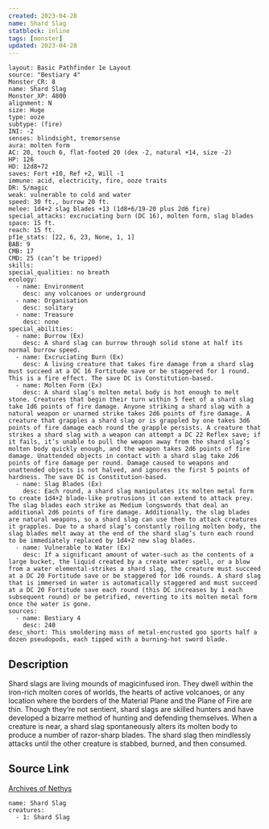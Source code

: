 ```yaml
---
created: 2023-04-28
name: Shard Slag
statblock: inline
tags: [monster]
updated: 2023-04-28
---
```

```statblock
layout: Basic Pathfinder 1e Layout
source: "Bestiary 4"
Monster_CR: 8
name: Shard Slag
Monster_XP: 4800
alignment: N
size: Huge
type: ooze
subtype: (fire)
INI: -2
senses: blindsight, tremorsense
aura: molten form
AC: 20, touch 6, flat-footed 20 (dex -2, natural +14, size -2)
HP: 126
HD: 12d8+72
saves: Fort +10, Ref +2, Will -1
immune: acid, electricity, fire, ooze traits
DR: 5/magic
weak: vulnerable to cold and water
speed: 30 ft., burrow 20 ft.
melee: 1d4+2 slag blades +13 (1d8+6/19-20 plus 2d6 fire)
special_attacks: excruciating burn (DC 16), molten form, slag blades
space: 15 ft.
reach: 15 ft.
pf1e_stats: [22, 6, 23, None, 1, 1]
BAB: 9
CMB: 17
CMD: 25 (can’t be tripped)
skills: 
special_qualities: no breath
ecology:
  - name: Environment
    desc: any volcanoes or underground
  - name: Organisation
    desc: solitary
  - name: Treasure
    desc: none
special_abilities:
  - name: Burrow (Ex)
    desc: A shard slag can burrow through solid stone at half its normal burrow speed.
  - name: Excruciating Burn (Ex)
    desc: A living creature that takes fire damage from a shard slag must succeed at a DC 16 Fortitude save or be staggered for 1 round. This is a fire effect. The save DC is Constitution-based.
  - name: Molten Form (Ex)
    desc: A shard slag’s molten metal body is hot enough to melt stone. Creatures that begin their turn within 5 feet of a shard slag take 1d6 points of fire damage. Anyone striking a shard slag with a natural weapon or unarmed strike takes 2d6 points of fire damage. A creature that grapples a shard slag or is grappled by one takes 3d6 points of fire damage each round the grapple persists. A creature that strikes a shard slag with a weapon can attempt a DC 22 Reflex save; if it fails, it’s unable to pull the weapon away from the shard slag’s molten body quickly enough, and the weapon takes 2d6 points of fire damage. Unattended objects in contact with a shard slag take 2d6 points of fire damage per round. Damage caused to weapons and unattended objects is not halved, and ignores the first 5 points of hardness. The save DC is Constitution-based.
  - name: Slag Blades (Ex)
    desc: Each round, a shard slag manipulates its molten metal form to create 1d4+2 blade-like protrusions it can extend to attack prey. The slag blades each strike as Medium longswords that deal an additional 2d6 points of fire damage. Additionally, the slag blades are natural weapons, so a shard slag can use them to attack creatures it grapples. Due to a shard slag’s constantly roiling molten body, the slag blades melt away at the end of the shard slag’s turn each round to be immediately replaced by 1d4+2 new slag blades.
  - name: Vulnerable to Water (Ex)
    desc: If a significant amount of water-such as the contents of a large bucket, the liquid created by a create water spell, or a blow from a water elemental-strikes a shard slag, the creature must succeed at a DC 20 Fortitude save or be staggered for 1d6 rounds. A shard slag that is immersed in water is automatically staggered and must succeed at a DC 20 Fortitude save each round (this DC increases by 1 each subsequent round) or be petrified, reverting to its molten metal form once the water is gone.
sources:
  - name: Bestiary 4
    desc: 240
desc_short: This smoldering mass of metal-encrusted goo sports half a dozen pseudopods, each tipped with a burning-hot sword blade.
```
## Description
Shard slags are living mounds of magicinfused iron. They dwell within the iron-rich molten cores of worlds, the hearts of active volcanoes, or any location where the borders of the Material Plane and the Plane of Fire are thin. Though they’re not sentient, shard slags are skilled hunters and have developed a bizarre method of hunting and defending themselves. When a creature is near, a shard slag spontaneously alters its molten body to produce a number of razor-sharp blades. The shard slag then mindlessly attacks until the other creature is stabbed, burned, and then consumed.
## Source Link
[Archives of Nethys](https://aonprd.com/MonsterDisplay.aspx?ItemName=Shard%20Slag)
```encounter-table
name: Shard Slag
creatures:
  - 1: Shard Slag
```
